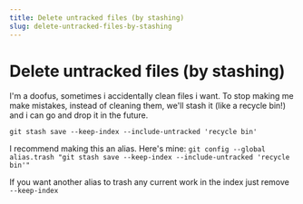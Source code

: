 ```yaml
---
title: Delete untracked files (by stashing)
slug: delete-untracked-files-by-stashing
---
```


# Delete untracked files (by stashing)

I'm a doofus, sometimes i accidentally clean files i want. To stop making me make mistakes, instead of cleaning them, we'll stash it (like a recycle bin!) and i can go and drop it in the future.

```git stash save --keep-index --include-untracked 'recycle bin'```

I recommend making this an alias. Here's mine: `git config --global alias.trash "git stash save --keep-index --include-untracked 'recycle bin'"`

If you want another alias to trash any current work in the index just remove `--keep-index`
